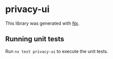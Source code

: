 # privacy-ui

This library was generated with [Nx](https://nx.dev).

## Running unit tests

Run `nx test privacy-ui` to execute the unit tests.
